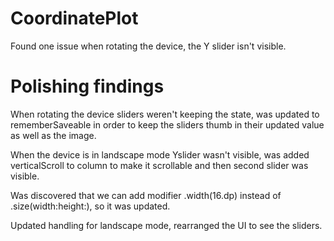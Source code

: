 # CoordinatePlot

Found one issue when rotating the device, the Y slider isn't visible.

# Polishing findings

When rotating the device sliders weren't keeping the state, was updated to rememberSaveable in order to keep the sliders thumb in their updated value as well as the image.

When the device is in landscape mode Yslider wasn't visible, was added verticalScroll to column to make it scrollable and then second slider was visible. 

Was discovered that we can add modifier .width(16.dp) instead of .size(width:height:), so it was updated.

Updated handling for landscape mode, rearranged the UI to see the sliders. 
